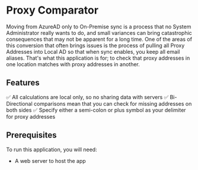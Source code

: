 # Proxy Comparator
Moving from AzureAD only to On-Premise sync is a process that no System Administrator really wants to do, and small variances can bring catastrophic consequences that may not be apparent for a long time. One of the areas of this conversion that often brings issues is the process of pulling all Proxy Addresses into Local AD so that when sync enables, you keep all email aliases. That's what this application is for; to check that proxy addresses in one location matches with proxy addresses in another.

## Features
:white_check_mark: All calculations are local only, so no sharing data with servers
:white_check_mark: Bi-Directional comparisons mean that you can check for missing addresses on both sides
:white_check_mark: Specify either a semi-colon or plus symbol as your delimiter for proxy addresses

## Prerequisites
To run this application, you will need:
- A web server to host the app